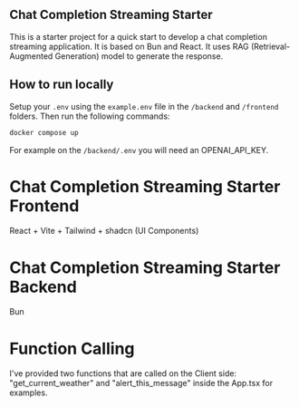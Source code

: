 ## Chat Completion Streaming Starter

This is a starter project for a quick start to develop a chat completion streaming application. It is based on Bun and React. It uses RAG (Retrieval-Augmented Generation) model to generate the response.

## How to run locally
Setup your `.env` using the `example.env` file in the `/backend` and `/frontend` folders. Then run the following commands:
```bash
docker compose up
```

For example on the `/backend/.env` you will need an OPENAI_API_KEY.

# Chat Completion Streaming Starter Frontend
React + Vite + Tailwind + shadcn (UI Components)

# Chat Completion Streaming Starter Backend
Bun

# Function Calling
I've provided two functions that are called on the Client side: "get_current_weather" and "alert_this_message" inside the App.tsx for examples.
